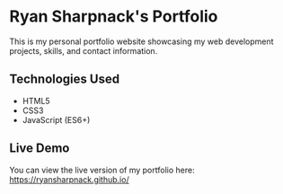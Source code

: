 # Ryan Sharpnack's Portfolio

This is my personal portfolio website showcasing my web development projects, skills, and contact information.

## Technologies Used
- HTML5
- CSS3
- JavaScript (ES6+)

## Live Demo
You can view the live version of my portfolio here: 
https://ryansharpnack.github.io/
